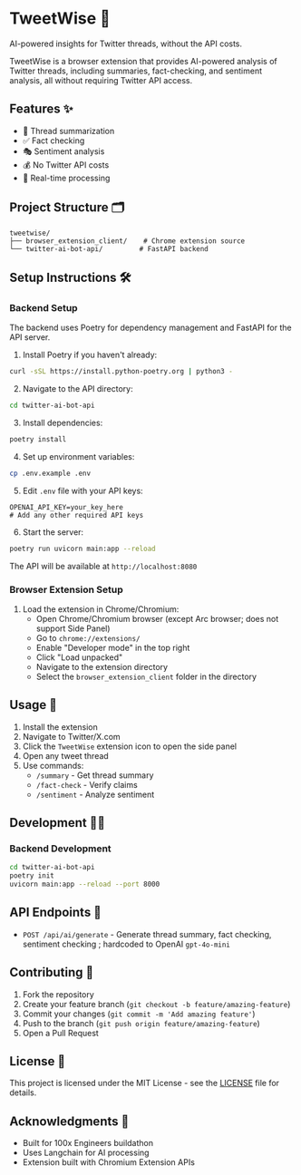 # TweetWise 🧠

AI-powered insights for Twitter threads, without the API costs.

TweetWise is a browser extension that provides AI-powered analysis of Twitter threads, including summaries, fact-checking, and sentiment analysis, all without requiring Twitter API access.

## Features ✨

- 📝 Thread summarization
- ✅ Fact checking
- 🎭 Sentiment analysis
- 💰 No Twitter API costs
- 🚀 Real-time processing

## Project Structure 🗂️

```
tweetwise/
├── browser_extension_client/    # Chrome extension source
└── twitter-ai-bot-api/         # FastAPI backend
```

## Setup Instructions 🛠️

### Backend Setup

The backend uses Poetry for dependency management and FastAPI for the API server.

1. Install Poetry if you haven't already:
```bash
curl -sSL https://install.python-poetry.org | python3 -
```

2. Navigate to the API directory:
```bash
cd twitter-ai-bot-api
```

3. Install dependencies:
```bash
poetry install
```

4. Set up environment variables:
```bash
cp .env.example .env
```

5. Edit `.env` file with your API keys:
```env
OPENAI_API_KEY=your_key_here
# Add any other required API keys
```

6. Start the server:
```bash
poetry run uvicorn main:app --reload
```

The API will be available at `http://localhost:8080`

### Browser Extension Setup

1. Load the extension in Chrome/Chromium:
   - Open Chrome/Chromium browser (except Arc browser; does not support Side Panel)
   - Go to `chrome://extensions/`
   - Enable "Developer mode" in the top right
   - Click "Load unpacked"
   - Navigate to the extension directory
   - Select the `browser_extension_client` folder in the directory

## Usage 📱

1. Install the extension
2. Navigate to Twitter/X.com
3. Click the `TweetWise` extension icon to open the side panel
4. Open any tweet thread
5. Use commands:
   - `/summary` - Get thread summary
   - `/fact-check` - Verify claims
   - `/sentiment` - Analyze sentiment

## Development 👩‍💻

### Backend Development

```bash
cd twitter-ai-bot-api
poetry init
uvicorn main:app --reload --port 8000
```

## API Endpoints 🔌

- `POST /api/ai/generate` - Generate thread summary, fact checking, sentiment checking ; hardcoded to OpenAI `gpt-4o-mini`

## Contributing 🤝

1. Fork the repository
2. Create your feature branch (`git checkout -b feature/amazing-feature`)
3. Commit your changes (`git commit -m 'Add amazing feature'`)
4. Push to the branch (`git push origin feature/amazing-feature`)
5. Open a Pull Request

## License 📄

This project is licensed under the MIT License - see the [LICENSE](LICENSE) file for details.

## Acknowledgments 🙏

- Built for 100x Engineers buildathon
- Uses Langchain for AI processing
- Extension built with Chromium Extension APIs
